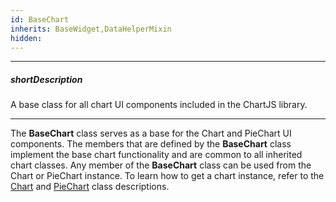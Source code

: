 ```yaml
---
id: BaseChart
inherits: BaseWidget,DataHelperMixin
hidden: 
---
```

---
##### shortDescription
A base class for all chart UI components included in the ChartJS library.

---
The **BaseChart** class serves as a base for the Chart and PieChart UI components. The members that are defined by the **BaseChart** class implement the base chart functionality and are common to all inherited chart classes. Any member of the **BaseChart** class can be used from the Chart or PieChart instance. To learn how to get a chart instance, refer to the [Chart](/api-reference/20%20Data%20Visualization%20Widgets/dxChart/3%20Methods '/Documentation/ApiReference/UI_Components/dxChart/Methods/') and [PieChart](/api-reference/20%20Data%20Visualization%20Widgets/dxPieChart/3%20Methods '/Documentation/ApiReference/UI_Components/dxPieChart/Methods/') class descriptions.